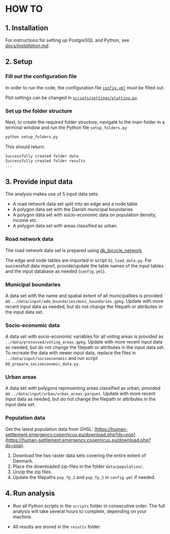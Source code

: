 # HOW TO

## 1. Installation

For instructions for setting up PostgreSQL and Python, see [*docs/installation.md*](docs/installation.md).

## 2. Setup

### Fill out the configuration file

In order to run the code, the configuration file [`config.yml`](config.yml) must be filled out.

Plot settings can be changed in [`scripts/settings/plotting.py`](scripts/settings/plotting.py).

### Set up the folder structure

Next, to create the required folder structure, navigate to the main folder in a terminal window and run the Python file `setup_folders.py`

```python
python setup_folders.py
```

This should return:

```python
Successfully created folder data
Successfully created folder results
...
```

## 3. Provide input data

The analysis makes use of 5 input data sets:

* A road network data set split into an edge and a node table
* A polygon data set with the Danish municipal boundaries
* A polygon data set with socio-economic data on population density, income etc.
* A polygon data set with areas classified as urban.

### Road network data

The road network data set is prepared using [dk_bicycle_network](https://github.com/anerv/dk_bicycle_network).

The edge and node tables are imported in script `01_load_data.py`. For successfull data import, provide/update the table names of the input tables and the input database as needed (`config.yml`).

### Municipal boundaries

A data set with the name and spatial extent of all municipalities is provided as `../data/input/adm_boundaries/muni_boundaries.gpkg`. Update with more recent input data as needed, but do not change the filepath or attributes in the input data set.

### Socio-economic data

A data set with socio-economic variables for all voting areas is provided as `../data/processed/voting_areas.gpkg`. Update with more recent input data as needed, but do not change the filepath or attributes in the input data set. To recreate the data with newer input data, replace the files in `../data/input/socioeconomic` and run script `00_prepare_socioeconomic_data.py`.

### Urban areas

A data set with polygons representing areas classified as urban, provided as `../data/input/urban/urban_areas.parquet`. Update with more recent input data as needed, but do not change the filepath or attributes in the input data set.

### Population data

Get the latest population data from GHSL: [https://human-settlement.emergency.copernicus.eu/download.php?ds=pop](https://human-settlement.emergency.copernicus.eu/download.php?ds=pop).

1. Download the two raster data sets covering the entire extent of Denmark.
2. Place the downloaded zip-files in the folder `data/population/`.
3. Unzip the zip files.
4. Update the filepaths `pop_fp_1` and `pop_fp_2` in `config.yml` if needed.

## 4. Run analysis

* Run all Python scripts in the `scripts` folder in consecutive order. The full analysis will take several hours to complete, depending on your machine.

* All results are stored in the `results` folder.
